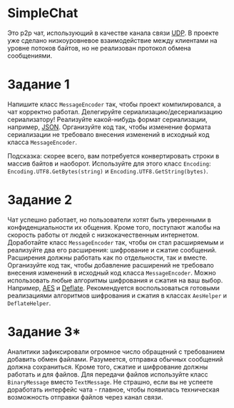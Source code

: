 # SimpleChat

Это p2p чат, использующий в качестве канала связи [UDP](https://ru.wikipedia.org/wiki/UDP). В проекте уже сделано низкоуровневое
взаимодействие между клиентами на уровне потоков байтов, но не реализован протокол обмена сообщениями.

# Задание 1

Напишите класс `MessageEncoder` так, чтобы проект компилировался, а чат корректно работал.
Делегируйте сериализацию/десериализацию сериализатору! Реализуйте какой-нибудь формат
сериализации, например, [JSON](https://www.newtonsoft.com/json/help/html/SerializingJSON.htm). Организуйте код так, чтобы изменение формата сериализации
не требовало внесения изменений в исходный код класса `MessageEncoder`.

Подсказка: скорее всего, вам потребуется конвертировать строки в массив байтов и наоборот.
Используйте для этого класс `Encoding`: `Encoding.UTF8.GetBytes(string)` и `Encoding.UTF8.GetString(bytes)`.

# Задание 2

Чат успешно работает, но пользователи хотят быть уверенными в конфиденциальности их общения.
Кроме того, поступают жалобы на скорость работы от людей с низкокачественным интернетом.
Доработайте класс `MessageEncoder` так, чтобы он стал расширяемым и реализуйте два его расширения:
шифрование и сжатие сообщений. Расширения должны работать как по отдельности, так и вместе.
Организуйте код так, чтобы добавление расширений не требовало внесения изменений  в исходный код
класса `MessageEncoder`. Можно использовать любые алгоритмы шифрования и сжатия на ваш выбор.
Например, [AES](https://docs.microsoft.com/en-us/dotnet/api/system.security.cryptography.aes?view=net-5.0) и [Deflate](https://docs.microsoft.com/en-us/dotnet/api/system.io.compression.deflatestream?view=net-5.0).
Рекомендуется воспользоваться готовыми реализациями алгоритмов шифрования и сжатия в классах
`AesHelper` и `DeflateHelper`.

# Задание 3*

Аналитики зафиксировали огромное число обращений с требованием добавить обмен файлами.
Разумеется, отправка обычных сообщений должна сохраниться. Кроме того, сжатие и шифрование
должны работать и для файлов. Для передачи файлов используйте класс `BinaryMessage` вместо `TextMessage`.
Не страшно, если вы не успеете доработать интерфейс чата - главное, чтобы появилась техническая возможность
отправки файлов через канал связи.
